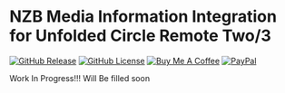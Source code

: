 # NZB Media Information Integration for Unfolded Circle Remote Two/3

[![GitHub Release](https://img.shields.io/github/release/mase1981/uc-intg-smartthings.svg)](https://github.com/mase1981/uc-intg-smartthings/releases)
[![GitHub License](https://img.shields.io/github/license/mase1981/uc-intg-smartthings.svg)](https://github.com/mase1981/uc-intg-smartthings/blob/main/LICENSE)
[![Buy Me A Coffee](https://img.shields.io/badge/buy%20me%20a%20coffee-donate-yellow.svg)](https://buymeacoffee.com/meirmiyara)
[![PayPal](https://img.shields.io/badge/PayPal-donate-blue.svg)](https://paypal.me/mmiyara)

Work In Progress!!! Will Be filled soon